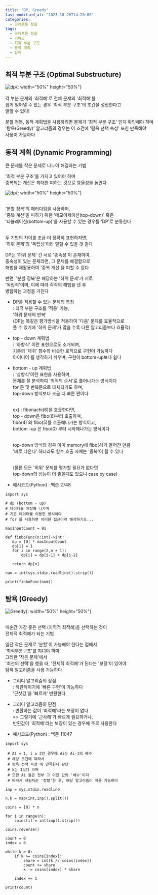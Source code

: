 ```yaml
---
title: "DP, Greedy"
last_modified_at: "2023-10-26T14:20:00"
categories:
  - 크래프톤 정글
tags:
  - 크래프톤 정글
  - 키워드
  - 최적 부분 구조
  - 동적 계획
  - 탐욕
---
```


## 최적 부분 구조 (Optimal Substructure)
  ![dp](https://user-images.githubusercontent.com/43630972/278222805-e223ce1a-35eb-4c4a-96ce-6de67bb43613.png){: width="50%" height="50%"}<br><br>
  각 부분 문제의 '최적해'로 전체 문제의 '최적해'를<br>
  쉽게 얻어낼 수 있는 경우 '최적 부분 구조'의 조건을 성립한다고<br>
  말할 수 있다!<br>

  분할 정복, 동적 계획법을 사용하려면 문제가 '최적 부분 구조' 인지 확인해야 하며<br>
  '탐욕(Greedy)' 알고리즘의 경우는 이 조건에 '탐욕 선택 속성' 또한 만족해야<br>
  사용이 가능하다


## 동적 계획 (Dynamic Programming)
  큰 문제를 작은 문제로 나누어 해결하는 기법<br>

  '최적 부분 구조'를 가지고 있어야 하며<br>
  중복되는 계산은 최대한 피하는 것으로 효율성을 높인다<br>

  ![dp](https://user-images.githubusercontent.com/43630972/278222831-ff40e61e-efad-4023-add1-e72e6e0a682a.png){: width="50%" height="50%"}<br><br>

  '분할 정복'의 패러다임을 사용하며,<br>
  '중복 계산'을 피하기 위한 '메모이제이션(top-down)' 혹은<br>
  '타뷸레이션(bottom-up)'을 사용할 수 있는 경우를
  'DP'로 분류한다<br><br>

  두 기법의 차이를 조금 더 정확히 표현하자면,<br>
  '하위 문제'의 '독립성'이라 말할 수 있을 것 같다<br>

  DP는 '하위 문제' 간 서로 '종속성'이 존재하여,<br>
  종속성이 있는 문제라면, 그 문제를 해결함으로<br>
  해법을 재활용하여 '중복 계산'을 피할 수 있다<br>

  반면, '분할 정복'은 해당하는 '하위 문제'가 서로<br>
  '독립적'이며, 이에 따라 각각의 해법을 낸 후<br>
  병합하는 과정을 거친다


  * DP를 적용할 수 있는 문제의 특징<br>
  : 최적 부분 구조를 '적용' 가능,<br>
  '하위 문제의 반복'<br>
  (DP는 똑같은 평가방식을 적용하여 '다음' 문제를 효율적으로<br>
  풀 수 있기에 '하위 문제'가 많을 수록 다른 알고리즘보다 효율적)

 - top - down 계획법<br>
  : '하향식' 이란 표현으로도 소개되며,<br>
  기존의 '재귀' 함수와 비슷한 로직으로 구현이 가능하다<br>
  아이디어 를 생각하기 쉬우며, 구현이 bottom-up보다 쉽다<br>
  
- bottom - up 계획법<br>
 : '상향식'이란 표현을 사용하며,<br>
  문제를 잘 분석하여 '최적의 순서'로 풀어나가는 방식이다<br>
  for 문 및 반복문으로 대체되기도 하며,<br>
  top-down 방식보다 조금 더 빠른 편이다<br><br>
  
  ex) : fibonachi(6)을 호출한다면,<br>
  top - down은 fibo(6)부터 호출하며,<br>
  fibo(4) 와 fibo(5)를 호출해나가는 방식이고,<br>
  bottom -up 은 fibo(0) 부터 시작해나가는 방식이다<br><br>

  top-down 방식의 경우 이미 memory에 fibo(4)가 들어간 만큼<br>
  '바로 나온다' 하더라도 함수 호출 자체는 '중복'이 될 수 있다<br><br>

  (물론 모든 '히위' 문제를 평가할 필요가 없다면<br>
  top-down의 성능이 더 좋을때도 있으니 case by case)  

 - 예시코드(Python) : 백준 2748<br>

 ```
import sys

 # dp (bottom - up)
 # 데이터를 저장해 나가며
 # 기존 데이터를 이용한 방식이다
 # for 를 사용하면 이러한 접근이라 해석하기도...

maxInputCount = 91

def finboFunc(n:int)->int:
    dp = [0] * maxInputCount
    dp[1] = 1
    for i in range(2,n + 1):
        dp[i] = dp[i-1] + dp[i-2]
    
    return dp[n]

num = int(sys.stdin.readline().strip())

print(finboFunc(num))
 ```

## 탐욕 (Greedy)
  ![Greedy](https://user-images.githubusercontent.com/43630972/278223084-a558c6bc-1d0f-4c5b-aef7-bda2976dde48.png){: width="50%" height="50%"}<br><br>

  매순간 가장 좋은 선택 (지역적 최적해)을 선택하는 것이<br>
  전체적 최적해가 되는 기법<br>

  일단 작은 문제로 '분할'이 가능해야 한다는 점에서<br>
  '최적부분구조'를 지녀야 하며<br>
  그러한 '작은 문제'에서<br>
  '최선의 선택'을 했을 때, '전체적 최적해'가 된다는 '보장'이 있어야<br>
  탐욕 알고리즘을 사용 가능하다

* 그리디 알고리즘의 장점<br>
: 직관적이기에 '빠른 구현'이 가능하다<br>
'근삿값'을 '빠르게' 반환한다<br>

* 그리디 알고리즘의 단점<br>
: 반환하는 값이 '최적해'라는 보장이 없다<br>
=> 그렇기에 '근사해'가 빠르게 필요하거나,<br>
   반환값이 '최적해'라는 보장이 있는 경우에 주로 사용한다



- 예시코드(Python) : 백준 11047<br>

```
import sys

 # A1 = 1, i ≥ 2인 경우에 Ai는 Ai-1의 배수
 # 해당 조건에 따라서
 # 탐욕 선택 속성 에 만족한다 판단
 # k는 1보다 크며
 # 또한 Ai 들은 전부 그 이전 값의 '배수'이다
 # 따라서 내림차순 '정렬'한 후, 해당 알고리즘이 적용 가능하다

inp = sys.stdin.readline

n,k = map(int,inp().split())

coins = [0] * n

for i in range(n):
    coins[i] = int(inp().strip())

coins.reverse()

count = 0
index = 0

while k > 0:
    if k >= coins[index]:
        share = int(k // coins[index])
        count += share
        k -= coins[index] * share
    
    index += 1

print(count)


```
